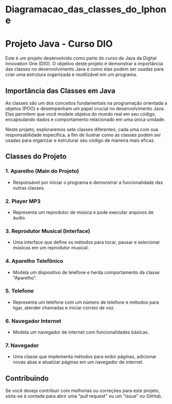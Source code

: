 # Diagramacao_das_classes_do_Iphone
# Projeto Java - Curso DIO

Este é um projeto desenvolvido como parte do curso de Java da Digital Innovation One (DIO). O objetivo deste projeto é demonstrar a importância das classes no desenvolvimento Java e como elas podem ser usadas para criar uma estrutura organizada e reutilizável em um programa.

## Importância das Classes em Java

As classes são um dos conceitos fundamentais na programação orientada a objetos (POO) e desempenham um papel crucial no desenvolvimento Java. Elas permitem que você modele objetos do mundo real em seu código, encapsulando dados e comportamento relacionado em uma única unidade.

Neste projeto, exploraremos sete classes diferentes, cada uma com sua responsabilidade específica, a fim de ilustrar como as classes podem ser usadas para organizar e estruturar seu código de maneira mais eficaz.

## Classes do Projeto

### 1. Aparelho (Main do Projeto)
- Responsável por iniciar o programa e demonstrar a funcionalidade das outras classes.

### 2. Player MP3
- Representa um reprodutor de música e pode executar arquivos de áudio.

### 3. Reprodutor Musical (Interface)
- Uma interface que define os métodos para tocar, pausar e selecionar músicas em um reprodutor musical.

### 4. Aparelho Telefônico
- Modela um dispositivo de telefone e herda comportamento da classe "Aparelho".

### 5. Telefone
- Representa um telefone com um número de telefone e métodos para ligar, atender chamadas e iniciar correio de voz.

### 6. Navegador Internet
- Modela um navegador de internet com funcionalidades básicas.

### 7. Navegador
- Uma classe que implementa métodos para exibir páginas, adicionar novas abas e atualizar páginas em um navegador de internet.

## Contribuindo

Se você deseja contribuir com melhorias ou correções para este projeto, sinta-se à vontade para abrir uma "pull request" ou um "issue" no GitHub.

